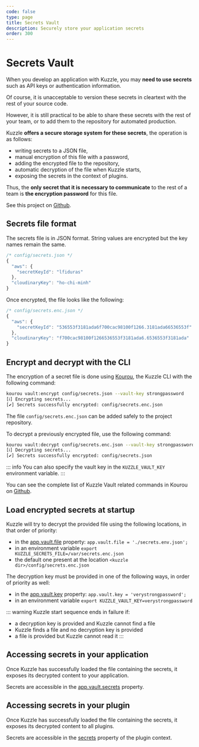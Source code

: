 ```yaml
---
code: false
type: page
title: Secrets Vault
description: Securely store your application secrets
order: 300
---
```


# Secrets Vault

<SinceBadge version="1.8.0" />

When you develop an application with Kuzzle, you may **need to use secrets** such as API keys or authentication information.  

Of course, it is unacceptable to version these secrets in cleartext with the rest of your source code.  

However, it is still practical to be able to share these secrets with the rest of your team, or to add them to the repository for automated production. 

Kuzzle **offers a secure storage system for these secrets**, the operation is as follows:
  - writing secrets to a JSON file,
  - manual encryption of this file with a password,
  - adding the encrypted file to the repository,
  - automatic decryption of the file when Kuzzle starts,
  - exposing the secrets in the context of plugins.

Thus, the **only secret that it is necessary to communicate** to the rest of a team is **the encryption password** for this file.

See this project on [Github](https://github.com/kuzzleio/kuzzle-vault).

## Secrets file format

The secrets file is in JSON format. String values are encrypted but the key names remain the same.

```js
/* config/secrets.json */
{
  "aws": {
    "secretKeyId": "lfiduras"
  },
  "cloudinaryKey": "ho-chi-minh"
}
```

Once encrypted, the file looks like the following:

```js
/* config/secrets.enc.json */
{
  "aws": {
    "secretKeyId": "536553f3181ada6f700cac98100f1266.3181ada66536553f"
  },
  "cloudinaryKey": "f700cac98100f1266536553f3181ada6.6536553f3181ada"
}
```

## Encrypt and decrypt with the CLI

The encryption of a secret file is done using [Kourou](https://github.com/kuzzleio/kourou), the Kuzzle CLI with the following command:

```bash
kourou vault:encrypt config/secrets.json --vault-key strongpassword
[ℹ] Encrypting secrets...
[✔] Secrets successfully encrypted: config/secrets.enc.json
```

The file `config/secrets.enc.json` can be added safely to the project repository.

To decrypt a previously encrypted file, use the following command:

```bash
kourou vault:decrypt config/secrets.enc.json --vault-key strongpassword
[ℹ] Decrypting secrets...
[✔] Secrets successfully encrypted: config/secrets.json
```

::: info
You can also specify the vault key in the `KUZZLE_VAULT_KEY` environment variable.
:::

You can see the complete list of Kuzzle Vault related commands in Kourou on [Github](https://github.com/kuzzleio/kourou/#kourou-vaultadd-secrets-file-key-value).

## Load encrypted secrets at startup

Kuzzle will try to decrypt the provided file using the following locations, in that order of priority:
  - in the [app.vault.file](/core/2/framework/classes/backend-vault/properties) property: `app.vault.file = './secrets.env.json';`
  - in an environment variable `export KUZZLE_SECRETS_FILE=/var/secrets.enc.json`
  - the default one present at the location `<kuzzle dir>/config/secrets.enc.json`

The decryption key must be provided in one of the following ways, in order of priority as well:
  - in the [app.vault.key](/core/2/framework/classes/backend-vault/properties) property: `app.vault.key = 'verystrongpassword';`
  - in an environment variable `export KUZZLE_VAULT_KEY=verystrongpassword`

::: warning
Kuzzle start sequence ends in failure if:
  - a decryption key is provided and Kuzzle cannot find a file
  - Kuzzle finds a file and no decryption key is provided
  - a file is provided but Kuzzle cannot read it
:::

## Accessing secrets in your application

<SinceBadge version="2.8.0" />

Once Kuzzle has successfully loaded the file containing the secrets, it exposes its decrypted content to your application.  

Secrets are accessible in the [app.vault.secrets](/core/2/framework/classes/backend-vault/properties) property.  

## Accessing secrets in your plugin

Once Kuzzle has successfully loaded the file containing the secrets, it exposes its decrypted content to all plugins.  

Secrets are accessible in the [secrets](/core/2/framework/classes/plugin-context/properties) property of the plugin context.  
